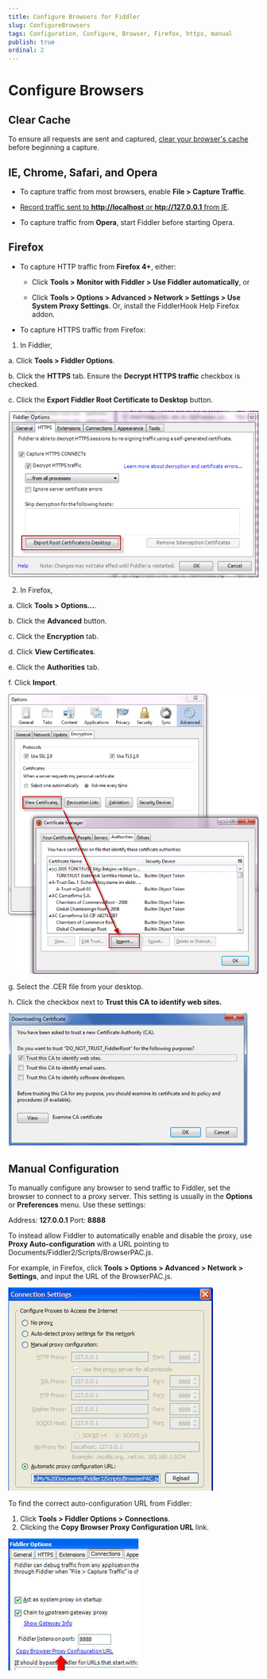 ```yaml
---
title: Configure Browsers for Fiddler
slug: ConfigureBrowsers
tags: Configuration, Configure, Browser, Firefox, https, manual
publish: true
ordinal: 2
---
```


Configure Browsers
==================

Clear Cache
-----------

To ensure all requests are sent and captured, [clear your browser's cache][7] before beginning a capture.

IE, Chrome, Safari, and Opera
-----------------------------
+ To capture traffic from most browsers, enable **File > Capture Traffic**. 

+ [Record traffic sent to **http://localhost** or **htp://127.0.0.1** from IE][6].

+ To capture traffic from **Opera**, start Fiddler before starting Opera.

Firefox
-------

+ To capture HTTP traffic from **Firefox 4+**, either:

  + Click **Tools > Monitor with Fiddler > Use Fiddler automatically**, or

  + Click **Tools > Options > Advanced > Network > Settings > Use System Proxy Settings**. Or, install the FiddlerHook Help Firefox addon.

+ To capture HTTPS traffic from Firefox:

1. In Fiddler, 

 a. Click **Tools > Fiddler Options**. 

 b. Click the **HTTPS** tab. Ensure the **Decrypt HTTPS traffic** checkbox is checked. 

 c. Click the **Export Fiddler Root Certificate to Desktop** button.
 
   ![Export Root Certificate to Desktop][1]

2. In Firefox, 

 a. Click **Tools > Options...**. 

 b. Click the **Advanced** button. 

 c. Click the **Encryption** tab. 

 d. Click **View Certificates**. 

 e. Click the **Authorities** tab. 

 f. Click **Import**.

   ![Import Certificate][2]

 g. Select the .CER file from your desktop.

 h. Click the checkbox next to **Trust this CA to identify web sites.**

  ![Trust this CA to identify web sites][3]

Manual Configuration
--------------------

To manually configure any browser to send traffic to Fiddler, set the browser to connect to a proxy server. This setting is usually in the **Options** or **Preferences** menu. Use these settings:

Address: **127.0.0.1**
Port: **8888**

To instead allow Fiddler to automatically enable and disable the proxy, use **Proxy Auto-configuration** with a URL pointing to Documents/Fiddler2/Scripts/BrowserPAC.js.

For example, in Firefox, click **Tools > Options > Advanced > Network > Settings**, and input the URL of the BrowserPAC.js.

![Automatic proxy configuration URL][4]

To find the correct auto-configuration URL from Fiddler:

1. Click **Tools > Fiddler Options > Connections**.
2. Clicking the **Copy Browser Proxy Configuration URL** link.

![Copy Auto-Correct URL][5]


[1]: ../../images/ConfigureBrowsers/ExportRootCertificateToDesktop.png
[2]: ../../images/ConfigureBrowsers/ImportCertificate.png
[3]: ../../images/ConfigureBrowsers/TrustThisCAToIdentifyWebsites.png
[4]: ../../images/ConfigureBrowsers/BrowserPAC.png
[5]: ../../images/ConfigureBrowsers/CopyAutoCorrectURL.jpg
[6]: ./MonitorLocalTraffic
[7]: http://www.wikihow.com/Clear-Your-Browser's-Cache
